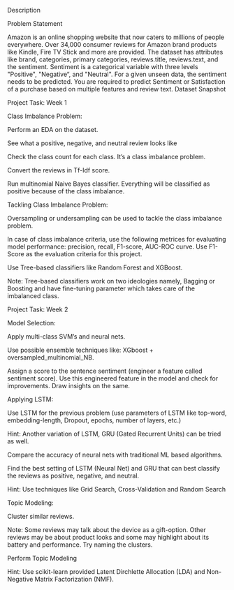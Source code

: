 Description

Problem Statement

Amazon is an online shopping website that now caters to millions of people everywhere. Over 34,000 consumer reviews for Amazon brand products like Kindle, Fire TV Stick and more are provided. 
The dataset has attributes like brand, categories, primary categories, reviews.title, reviews.text, and the sentiment. Sentiment is a categorical variable with three levels "Positive", "Negative“, and "Neutral". For a given unseen data, the sentiment needs to be predicted.
You are required to predict Sentiment or Satisfaction of a purchase based on multiple features and review text.
Dataset Snapshot



 

Project Task: Week 1

Class Imbalance Problem:

Perform an EDA on the dataset.

See what a positive, negative, and neutral review looks like

Check the class count for each class. It’s a class imbalance problem.

Convert the reviews in Tf-Idf score.

Run multinomial Naive Bayes classifier. Everything will be classified as positive because of the class imbalance.

Tackling Class Imbalance Problem:

Oversampling or undersampling can be used to tackle the class imbalance problem. 

In case of class imbalance criteria, use the following metrices for evaluating model performance: precision, recall, F1-score, AUC-ROC curve. Use F1-Score as the evaluation criteria for this project.

Use Tree-based classifiers like Random Forest and XGBoost.

Note: Tree-based classifiers work on two ideologies namely, Bagging or Boosting and have fine-tuning parameter which takes care of the imbalanced class.

 

Project Task: Week 2

Model Selection:

Apply multi-class SVM’s and neural nets.

Use possible ensemble techniques like: XGboost + oversampled_multinomial_NB.

Assign a score to the sentence sentiment (engineer a feature called sentiment score). Use this engineered feature in the model and check for improvements. Draw insights on the same.

Applying LSTM:

Use LSTM for the previous problem (use parameters of LSTM like top-word, embedding-length, Dropout, epochs, number of layers, etc.)

Hint: Another variation of LSTM, GRU (Gated Recurrent Units) can be tried as well.

Compare the accuracy of neural nets with traditional ML based algorithms.

Find the best setting of LSTM (Neural Net) and GRU that can best classify the reviews as positive, negative, and neutral. 

Hint: Use techniques like Grid Search, Cross-Validation and Random Search

Topic Modeling:

Cluster similar reviews.

Note: Some reviews may talk about the device as a gift-option. Other reviews may be about product looks and some may highlight about its battery and performance. Try naming the clusters.

Perform Topic Modeling

Hint: Use scikit-learn provided Latent Dirchlette Allocation (LDA) and Non-Negative Matrix Factorization (NMF).
